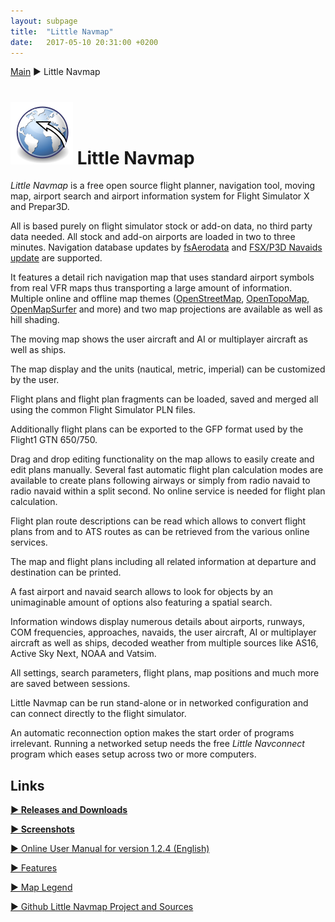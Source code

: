 ```yaml
---
layout: subpage
title:  "Little Navmap"
date:   2017-05-10 20:31:00 +0200
---
```

[Main](index.html) ► Little Navmap
# ![Little Navmap](assets/images/navroute.png) Little Navmap

*Little Navmap* is a free open source flight planner, navigation tool, moving map, airport search and airport information system for Flight Simulator X and Prepar3D.

All is based purely on flight simulator stock or add-on data, no third party data needed. All stock and add-on airports are loaded in two to three minutes. Navigation database updates by [fsAerodata](https://www.fsaerodata.com) and [FSX/P3D Navaids update](https://www.aero.sors.fr/navaids3.html) are supported.

It features a detail rich navigation map that uses standard airport symbols from real VFR maps thus transporting a large amount of information. Multiple online and offline map themes ([OpenStreetMap](https://www.openstreetmap.org), [OpenTopoMap](https://opentopomap.org), [OpenMapSurfer](http://korona.geog.uni-heidelberg.de/) and more) and two map projections are available as well as hill shading.

The moving map shows the user aircraft and AI or multiplayer aircraft as well as ships.

The map display and the units (nautical, metric, imperial) can be customized by the user.

Flight plans and flight plan fragments can be loaded, saved and merged all using the common Flight Simulator PLN files.

Additionally flight plans can be exported to the GFP format used by the Flight1 GTN 650/750.

Drag and drop editing functionality on the map allows to easily create and edit plans manually.
Several fast automatic flight plan calculation modes are available to create plans following airways or simply from radio navaid to radio navaid within a split second. No online service is needed for flight plan calculation.

Flight plan route descriptions can be read which allows to convert flight plans from and to ATS routes as can be retrieved from the various online services.

The map and flight plans including all related information at departure and destination can be printed.

A fast airport and navaid search allows to look for objects by an unimaginable amount of options also featuring a spatial search.

Information windows display numerous details about airports, runways, COM frequencies, approaches, navaids, the user aircraft, AI or multiplayer aircraft as well as ships, decoded weather from multiple sources like AS16, Active Sky Next, NOAA and Vatsim.

All settings, search parameters, flight plans, map positions and much more are saved between sessions.

Little Navmap can be run stand-alone or in networked configuration and can connect directly to the flight simulator.

An automatic reconnection option makes the start order of programs irrelevant. Running a networked setup needs the free *Little Navconnect* program which eases setup across two or more computers.

## Links

[**► Releases and Downloads**](https://github.com/albar965/littlenavmap/releases)

[**► Screenshots**](littlenavmapscreens.html)

[► Online User Manual for version 1.2.4 \(English\)](https://albar965.gitbooks.io/little-navmap-user-manual/content/v/release/1.2/en)

[► Features](https://albar965.github.io/littlenavmap/help/en/features.html)

[► Map Legend](https://albar965.github.io/littlenavmap/help/en/legend.html)


[► Github Little Navmap Project and Sources](https://github.com/albar965/littlenavmap)
